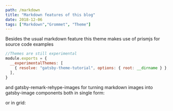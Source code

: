```yaml
---
path: /markdown
title: "Markdown features of this blog"
date: 2018-12-06
tags: ["Markdown","Grommet", "Theme"]
---
```


Besides the usual markdown feature this theme makes use of prismjs for source code
examples

```js
//Themes are still experimental
module.exports = {
  __experimentalThemes: [
    { resolve: "gatsby-theme-tutorial", options: { root: __dirname } },
  ],
}
```

and gatsby-remark-rehype-images for turning markdown images into gatsby-image components both in single form:

<rehype-image src="images/fiji.jpg"></rehype-image>

or in grid:

<grid>
<rehype-image src="images/fiji.jpg"></rehype-image>
<rehype-image src="images/sunset.jpg"></rehype-image>
</grid>
